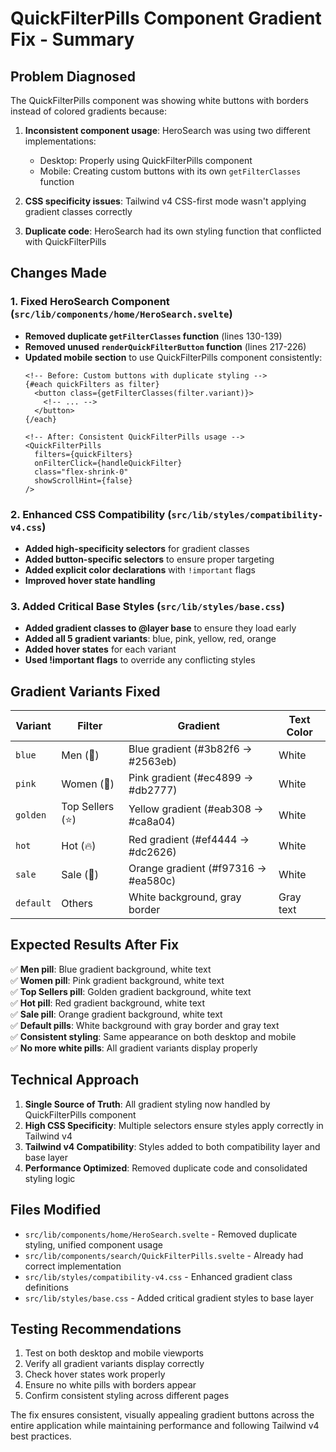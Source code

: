 # QuickFilterPills Component Gradient Fix - Summary

## Problem Diagnosed
The QuickFilterPills component was showing white buttons with borders instead of colored gradients because:

1. **Inconsistent component usage**: HeroSearch was using two different implementations:
   - Desktop: Properly using QuickFilterPills component 
   - Mobile: Creating custom buttons with its own `getFilterClasses` function
   
2. **CSS specificity issues**: Tailwind v4 CSS-first mode wasn't applying gradient classes correctly

3. **Duplicate code**: HeroSearch had its own styling function that conflicted with QuickFilterPills

## Changes Made

### 1. Fixed HeroSearch Component (`src/lib/components/home/HeroSearch.svelte`)
- **Removed duplicate `getFilterClasses` function** (lines 130-139)
- **Removed unused `renderQuickFilterButton` function** (lines 217-226)  
- **Updated mobile section** to use QuickFilterPills component consistently:
  ```svelte
  <!-- Before: Custom buttons with duplicate styling -->
  {#each quickFilters as filter}
    <button class={getFilterClasses(filter.variant)}>
      <!-- ... -->
    </button>
  {/each}
  
  <!-- After: Consistent QuickFilterPills usage -->
  <QuickFilterPills
    filters={quickFilters}
    onFilterClick={handleQuickFilter}
    class="flex-shrink-0"
    showScrollHint={false}
  />
  ```

### 2. Enhanced CSS Compatibility (`src/lib/styles/compatibility-v4.css`)
- **Added high-specificity selectors** for gradient classes
- **Added button-specific selectors** to ensure proper targeting
- **Added explicit color declarations** with `!important` flags
- **Improved hover state handling**

### 3. Added Critical Base Styles (`src/lib/styles/base.css`)
- **Added gradient classes to @layer base** to ensure they load early
- **Added all 5 gradient variants**: blue, pink, yellow, red, orange
- **Added hover states** for each variant
- **Used !important flags** to override any conflicting styles

## Gradient Variants Fixed

| Variant | Filter | Gradient | Text Color |
|---------|--------|----------|------------|
| `blue` | Men (👨) | Blue gradient (#3b82f6 → #2563eb) | White |
| `pink` | Women (👩) | Pink gradient (#ec4899 → #db2777) | White |
| `golden` | Top Sellers (⭐) | Yellow gradient (#eab308 → #ca8a04) | White |
| `hot` | Hot (🔥) | Red gradient (#ef4444 → #dc2626) | White |
| `sale` | Sale (💸) | Orange gradient (#f97316 → #ea580c) | White |
| `default` | Others | White background, gray border | Gray text |

## Expected Results After Fix

✅ **Men pill**: Blue gradient background, white text  
✅ **Women pill**: Pink gradient background, white text  
✅ **Top Sellers pill**: Golden gradient background, white text  
✅ **Hot pill**: Red gradient background, white text  
✅ **Sale pill**: Orange gradient background, white text  
✅ **Default pills**: White background with gray border and gray text  
✅ **Consistent styling**: Same appearance on both desktop and mobile  
✅ **No more white pills**: All gradient variants display properly  

## Technical Approach

1. **Single Source of Truth**: All gradient styling now handled by QuickFilterPills component
2. **High CSS Specificity**: Multiple selectors ensure styles apply correctly in Tailwind v4
3. **Tailwind v4 Compatibility**: Styles added to both compatibility layer and base layer
4. **Performance Optimized**: Removed duplicate code and consolidated styling logic

## Files Modified

- `src/lib/components/home/HeroSearch.svelte` - Removed duplicate styling, unified component usage
- `src/lib/components/search/QuickFilterPills.svelte` - Already had correct implementation
- `src/lib/styles/compatibility-v4.css` - Enhanced gradient class definitions
- `src/lib/styles/base.css` - Added critical gradient styles to base layer

## Testing Recommendations

1. Test on both desktop and mobile viewports
2. Verify all gradient variants display correctly
3. Check hover states work properly
4. Ensure no white pills with borders appear
5. Confirm consistent styling across different pages

The fix ensures consistent, visually appealing gradient buttons across the entire application while maintaining performance and following Tailwind v4 best practices.